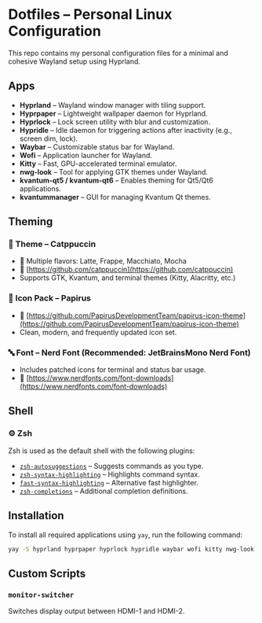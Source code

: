 # Dotfiles – Personal Linux Configuration

This repo contains my personal configuration files for a minimal and cohesive Wayland setup using Hyprland.

## Apps

- **Hyprland** – Wayland window manager with tiling support.
- **Hyprpaper** – Lightweight wallpaper daemon for Hyprland.
- **Hyprlock** – Lock screen utility with blur and customization.
- **Hypridle** – Idle daemon for triggering actions after inactivity (e.g., screen dim, lock).
- **Waybar** – Customizable status bar for Wayland.
- **Wofi** – Application launcher for Wayland.
- **Kitty** – Fast, GPU-accelerated terminal emulator.
- **nwg-look** – Tool for applying GTK themes under Wayland.
- **kvantum-qt5 / kvantum-qt6** – Enables theming for Qt5/Qt6 applications.
- **kvantummanager** – GUI for managing Kvantum Qt themes.

## Theming

### 🎨 Theme – Catppuccin

- 🌈 Multiple flavors: Latte, Frappe, Macchiato, Mocha  
- 🔗 [https://github.com/catppuccin](https://github.com/catppuccin)  
- Supports GTK, Kvantum, and terminal themes (Kitty, Alacritty, etc.)

### 🧊 Icon Pack – Papirus

- 🔗 [https://github.com/PapirusDevelopmentTeam/papirus-icon-theme](https://github.com/PapirusDevelopmentTeam/papirus-icon-theme)  
- Clean, modern, and frequently updated icon set.

### 🔤 Font – Nerd Font (Recommended: JetBrainsMono Nerd Font)

- Includes patched icons for terminal and status bar usage.  
- 🔗 [https://www.nerdfonts.com/font-downloads](https://www.nerdfonts.com/font-downloads)

## Shell

### ⚙️ Zsh

Zsh is used as the default shell with the following plugins:

- [`zsh-autosuggestions`](https://github.com/zsh-users/zsh-autosuggestions) – Suggests commands as you type.
- [`zsh-syntax-highlighting`](https://github.com/zsh-users/zsh-syntax-highlighting) – Highlights command syntax.
- [`fast-syntax-highlighting`](https://github.com/zdharma-continuum/fast-syntax-highlighting) – Alternative fast highlighter.
- [`zsh-completions`](https://github.com/zsh-users/zsh-completions) – Additional completion definitions.

## Installation

To install all required applications using `yay`, run the following command:

```bash
yay -S hyprland hyprpaper hyprlock hypridle waybar wofi kitty nwg-look kvantum-qt5 kvantum-qt6 kvantummanager papirus-icon-theme nerd-fonts-jetbrains-mono zsh zsh-autosuggestions zsh-syntax-highlighting fast-syntax-highlighting zsh-completions
```

## Custom Scripts

### `monitor-switcher`
Switches display output between HDMI-1 and HDMI-2.